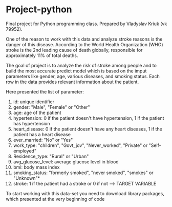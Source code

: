 # Project-python

Final project for Python programming class. Prepared by Vladyslav Kriuk (vk 79952).

One of the reason to work with this data and analyze stroke reasons is the danger of this disease. According to the World Health Organization (WHO) stroke is the 2nd leading cause of death globally, responsible for approximately 11% of total deaths.

The goal of project is to analyze the risk of stroke among people and to build the most accurate predict model which is based on the imput parameters like gender, age, various diseases, and smoking status. Each row in the data provides relevant information about the patient.

Here presented the list of parameter:
1) id: unique identifier
2) gender: "Male", "Female" or "Other"
3) age: age of the patient
4) hypertension: 0 if the patient doesn't have hypertension, 1 if the patient has hypertension
5) heart_disease: 0 if the patient doesn't have any heart diseases, 1 if the patient has a heart disease
6) ever_married: "No" or "Yes"
7) work_type: "children", "Govt_jov", "Never_worked", "Private" or "Self-employed"
8) Residence_type: "Rural" or "Urban"
9) avg_glucose_level: average glucose level in blood
10) bmi: body mass index
11) smoking_status: "formerly smoked", "never smoked", "smokes" or "Unknown"*
12) stroke: 1 if the patient had a stroke or 0 if not --> TARGET VARIABLE 

To start working with this data-set you need to download library packages, which presented at the very beginning of code 

